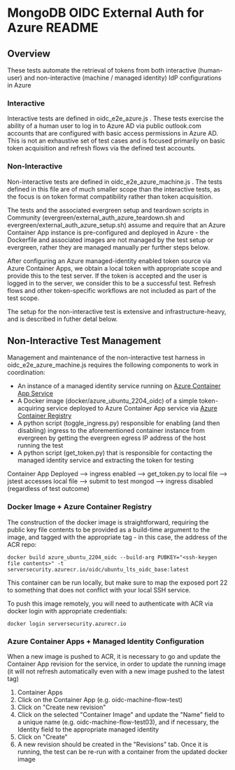 # MongoDB OIDC External Auth for Azure README

## Overview

These tests automate the retrieval of tokens from both interactive (human-user) and non-interactive (machine / managed identity) IdP configurations in Azure

### Interactive

Interactive tests are defined in oidc_e2e_azure.js . These tests exercise the ability of a human user to log in to Azure AD via public outlook.com accounts that are configured with basic access permissions in Azure AD. This is not an exhaustive set of test cases and is focused primarily on basic token acquisition and refresh flows via the defined test accounts.

### Non-Interactive

Non-interactive tests are defined in oidc_e2e_azure_machine.js . The tests defined in this file are of much smaller scope than the interactive tests, as the focus is on token format compatibility rather than token acquisition.

The tests and the associated evergreen setup and teardown scripts in Community (evergreen/external_auth_azure_teardown.sh and evergreen/external_auth_azure_setup.sh) assume and require that an Azure Container App instance is pre-configured and deployed in Azure - the Dockerfile and associated images are not managed by the test setup or evergreen, rather they are managed manually per further steps below.

After configuring an Azure managed-identity enabled token source via Azure Container Apps, we obtain a local token with appropriate scope and provide this to the test server. If the token is accepted and the user is logged in to the server, we consider this to be a successful test. Refresh flows and other token-specific workflows are not included as part of the test scope.

The setup for the non-interactive test is extensive and infrastructure-heavy, and is described in futher detal below.

## Non-Interactive Test Management

Management and maintenance of the non-interactive test harness in oidc_e2e_azure_machine.js requires the following components to work in coordination:

-   An instance of a managed identity service running on [Azure Container App Service](https://azure.microsoft.com/en-us/products/container-apps)
-   A Docker image (docker/azure_ubuntu_2204_oidc) of a simple token-acquiring service deployed to Azure Container App service via [Azure Container Registry](https://azure.microsoft.com/en-us/products/container-registry)
-   A python script (toggle_ingress.py) responsible for enabling (and then disabling) ingress to the aforementioned container instance from evergreen by getting the evergreen egress IP address of the host running the test
-   A python script (get_token.py) that is responsible for contacting the managed identity service and extracting the token for testing

Container App Deployed --> ingress enabled --> get_token.py to local file --> jstest accesses local file --> submit to test mongod --> ingress disabled (regardless of test outcome)

### Docker Image + Azure Container Registry

The construction of the docker image is straightforward, requiring the public key file contents to be provided as a build-time argument to the image, and tagged with the appropriate tag - in this case, the address of the ACR repo:

`docker build azure_ubuntu_2204_oidc --build-arg PUBKEY="<ssh-keygen file contents>" -t serversecurity.azurecr.io/oidc/ubuntu_lts_oidc_base:latest`

This container can be run locally, but make sure to map the exposed port 22 to something that does not conflict with your local SSH service.

To push this image remotely, you will need to authenticate with ACR via docker login with appropriate credentials:

`docker login serversecurity.azurecr.io`

### Azure Container Apps + Managed Identity Configuration

When a new image is pushed to ACR, it is necessary to go and update the Container App revision for the service, in order to update the running image (it will not refresh automatically even with a new image pushed to the latest tag)

1. Container Apps
2. Click on the Container App (e.g. oidc-machine-flow-test)
3. Click on "Create new revision"
4. Click on the selected "Container Image" and update the "Name" field to a unique name (e.g. oidc-machine-flow-test03), and if necessary, the Identity field to the appropriate managed identity
5. Click on "Create"
6. A new revision should be created in the "Revisions" tab. Once it is running, the test can be re-run with a container from the updated docker image
